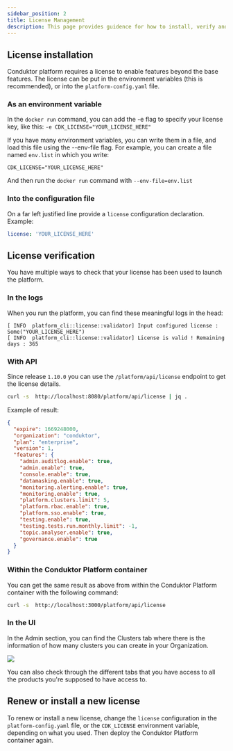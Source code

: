 ```yaml
---
sidebar_position: 2
title: License Management
description: This page provides guidence for how to install, verify and renew licenses for Conduktor Platform.
---
```


## License installation

Conduktor platform requires a license to enable features beyond the base features. The license can be put in the environment variables (this is recommended), or into the `platform-config.yaml` file.

### As an environment variable

In the `docker run` command, you can add the -e flag to specify your license key, like this:
`-e CDK_LICENSE="YOUR_LICENSE_HERE"`

If you have many environment variables, you can write them in a file, and load this file using the --env-file flag.
For example, you can create a file named `env.list` in which you write:

```
CDK_LICENSE="YOUR_LICENSE_HERE"
```

And then run the `docker run` command with `--env-file=env.list`

### Into the configuration file

On a far left justified line provide a `license` configuration declaration. Example:

```yaml
license: 'YOUR_LICENSE_HERE'
```

## License verification

You have multiple ways to check that your license has been used to launch the platform.

### In the logs

When you run the platform, you can find these meaningful logs in the head:

```
[ INFO  platform_cli::license::validator] Input configured license : Some("YOUR_LICENSE_HERE")
[ INFO  platform_cli::license::validator] License is valid ! Remaining days : 365
```

### With API

Since release `1.10.0` you can use the `/platform/api/license` endpoint to get the license details.
```sh
curl -s  http://localhost:8080/platform/api/license | jq .
```
Example of result:

```json
{
  "expire": 1669248000,
  "organization": "conduktor",
  "plan": "enterprise",
  "version": 1,
  "features": {
    "admin.auditlog.enable": true,
    "admin.enable": true,
    "console.enable": true,
    "datamasking.enable": true,
    "monitoring.alerting.enable": true,
    "monitoring.enable": true,
    "platform.clusters.limit": 5,
    "platform.rbac.enable": true,
    "platform.sso.enable": true,
    "testing.enable": true,
    "testing.tests.run.monthly.limit": -1,
    "topic.analyser.enable": true,
    "governance.enable": true
  }
}
```

### Within the Conduktor Platform container

You can get the same result as above from within the Conduktor Platform container with the following command:

```sh
curl -s  http://localhost:3000/platform/api/license
```

### In the UI

In the Admin section, you can find the Clusters tab where there is the information of how many clusters you can create in your Organization.

![](https://user-images.githubusercontent.com/112936799/212074277-4e015325-bd98-4f2a-be89-b8828be3eee1.png)

You can also check through the different tabs that you have access to all the products you're supposed to have access to.

## Renew or install a new license

To renew or install a new license, change the `license` configuration in the `platform-config.yaml` file, or the `CDK_LICENSE` environment variable, depending on what you used. Then deploy the Conduktor Platform container again.
